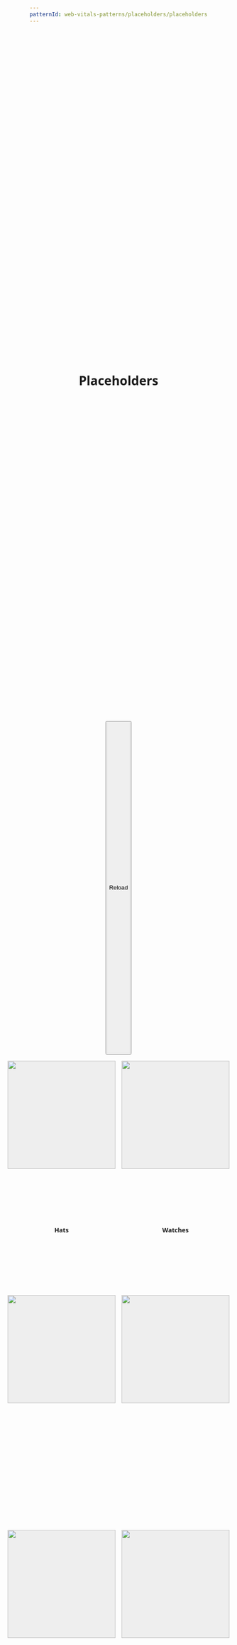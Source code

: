```yaml
---
patternId: web-vitals-patterns/placeholders/placeholders
---
```


<!DOCTYPE html>
<html lang="en">
<head>
    <meta charset="utf-8">
    <meta name="viewport" content="width=device-width, initial-scale=1">
    <title>Placeholder demo</title>
    <style>
        :root {
            --placeholder-primary: #eeeeee;
            --placeholder-secondary: #cccccc;
        }
        body {
            padding: 1em;
            font-family: system-ui;
            display: grid;
            justify-items: center;
        }
        .grid {
            display: grid;
            grid-template-columns: 1fr 1fr;
            gap: 1em;
            width: 100%;
            max-width: 500px;
            margin: 1em 0em;
        }
        .item {
            display: grid;
            gap: .5em;
        }
        .image-container img {
            width: 100%;
        }
        .text-container {
            font-size: 1em;
            height: 1.5em;
            text-align: center;
            font-weight: bold;
        }
        .image-container {
            aspect-ratio: 1 / 1;
            overflow: hidden;
            animation: fade ease-in-out 2s infinite;
        }
        @keyframes fade {
            0% {
                background-color: var(--placeholder-primary);
            }
            50% {
                background-color: var(--placeholder-secondary);
            }
            100% {
                background-color: var(--placeholder-primary);
            }
        }
        .item.loaded .image-container, .item.loaded .text-container {
            animation: none;
        }
    </style>
</head>

<body>
    <h1>Placeholders</h1>
    <button>Reload</button>
    <div class="grid">
        <div class="item">
            <div class="image-container">
                <img src="https://web-dev.imgix.net/image/j2RDdG43oidUy6AL6LovThjeX9c2/LiTG3VL5E1mRXiYgjCjc.jpg">
            </div>
            <div class="text-container">Hats</div>
        </div>
        <div class="item">
            <div class="image-container">
                <img src="https://web-dev.imgix.net/image/j2RDdG43oidUy6AL6LovThjeX9c2/GMPpoERpp9aM5Rihk5F2.jpg">
            </div>
            <div class="text-container">Watches</div>
        </div>
        <div class="item empty">
            <div class="image-container">
                <img src="">
            </div>
            <div class="text-container"></div>
        </div>
        <div class="item empty">
            <div class="image-container">
                <img src="">
            </div>
            <div class="text-container"></div>
        </div>
        <div class="item empty">
            <div class="image-container">
                <img src="">
            </div>
            <div class="text-container"></div>
        </div>
        <div class="item empty">
            <div class="image-container">
                <img src="">
            </div>
            <div class="text-container"></div>
        </div>
    </div>
    <script>
        document.querySelector("button").addEventListener("click", ()=> {
            window.location.reload();
        });
        setTimeout(() => {
            const data = [
                {
                    description: "Shirt",
                    src:"https://web-dev.imgix.net/image/j2RDdG43oidUy6AL6LovThjeX9c2/eM7KKuO6MQv43UWd0bSG.jpg"
                },
                {
                    description: "Shorts",
                    src:"https://web-dev.imgix.net/image/j2RDdG43oidUy6AL6LovThjeX9c2/CXdSCe7iBNHX1SQGR9Xd.jpg"
                },
                {
                    description: "Sunglasses",
                    src:"https://web-dev.imgix.net/image/j2RDdG43oidUy6AL6LovThjeX9c2/sSJWeg59fl3ObQurc50r.jpg"
                },
                {
                    description: "Shoes",
                    src:"https://web-dev.imgix.net/image/j2RDdG43oidUy6AL6LovThjeX9c2/4d94KXdGWwPr9lBa4ui9.jpg"
                }
            ];
            document.querySelectorAll(".item.empty").forEach((el, index) => {
                if(data[index]){
                    el.classList = "item loaded";
                    el.querySelector("img").src = data[index].src;
                    el.querySelector(".text-container").innerHTML = data[index].description;
                }
            });
        }, 3000);
    </script>
</body>
